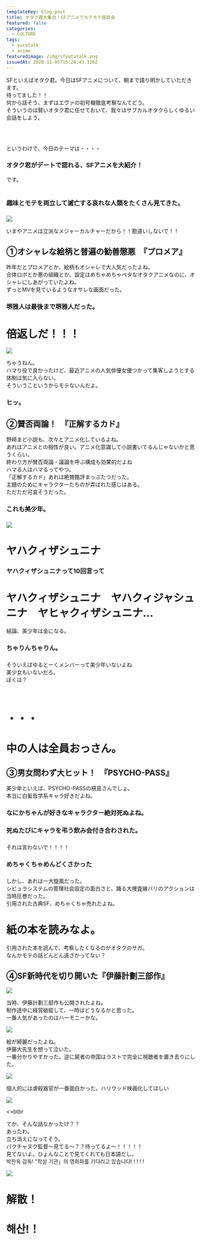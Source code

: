 ```yaml
---
templateKey: blog-post
title: オタク君大集合！SFアニメでモテモテ座談会
featured: false
categories:
  - CULTURE
tags:
  - yurutalk
  - anime
featuredimage: /img/sfyututalk.png
issuedAt: 2020-11-05T15:20:43.326Z
---
```

<div class="talk-left">
  <div class="nanika"></div>
  <div class="serif">
    SFといえばオタク君。今日はSFアニメについて、朝まで語り明かしていただきます。
  </div>
</div>

<div class="talk-right">
  <div class="uma"></div>
  <div class="serif">
    待ってました！！

  </div>
</div>

<div class="talk-left">
  <div class="robo"></div>
  <div class="serif">
    何から話そう、まずはエヴァの初号機徹底考察なんてどう。

  </div>
</div>

<div class="talk-right">
  <div class="nanika"></div>
  <div class="serif">
    そういうのは賢いオタク君に任せておいて、我々はサブカルオタクらしくゆるい会話をしよう。  </div>
</div>

<br><br>

というわけで、今日のテーマは・・・・

### オタク君がデートで語れる、SFアニメを大紹介！

です。
<br><br>

<div class="talk-left">
  <div class="usa"></div>
  <div class="serif">
    <h3>趣味とモテを両立して滅亡する哀れな人類をたくさん見てきた。<h3>
  </div>
</div>

![](/img/66358-aleni.jpg)

<div class="talk-right">
  <div class="robo"></div>
  <div class="serif">
    いまやアニメは立派なメジャーカルチャーだから！！勘違いしないで！！
  </div>
</div>

<h2>①オシャレな絵柄と普遍の勧善懲悪　『プロメア』</h2>

<div class="talk-left">
  <div class="robo"></div>
  <div class="serif">
    昨年だとプロメアとか、絵柄もオシャレで大人気だったよね。
  </div>
</div>

<div class="talk-right">
  <div class="uma"></div>
  <div class="serif">
   合体ロボとか悪の組織とか、設定はめちゃめちゃベタなオタクアニメなのに、オシャレにしあがっていたよね。
  </div>
</div>

<div class="talk-left">
  <div class="nanika"></div>
  <div class="serif">
  ずっとMVを見ているようなオサレな画面だった。
  </div>
</div>

<div class="talk-right">
  <div class="usa"></div>
  <div class="serif">
    <h3>堺雅人は最後まで堺雅人だった。<h3>

  </div>
</div>

<h1>倍返しだ！！！</h1>

![](/img/gfm7vkzs.jpeg)

<div class="talk-left">
  <div class="nanika"></div>
  <div class="serif">
  ちゃうねん。
  </div>
</div>

<div class="talk-right">
  <div class="robo"></div>
  <div class="serif">
  ハマり役で良かったけど、最近アニメの人気俳優女優つかって集客しようとする体制は気に入らない。
  </div>
</div>

<div class="talk-left">
  <div class="uma"></div>
  <div class="serif">
  そういうこというからモテないんだよ。
  </div>
</div>

<div class="talk-right">
  <div class="robo"></div>
  <div class="serif">
  <h3>ヒッ。</h3>
  </div>
</div>

<h2>②賛否両論！　『正解するカド』</h2>

<div class="talk-left">
  <div class="nanika"></div>
  <div class="serif">
  野崎まど小説も、次々とアニメ化しているよね。
  </div>
</div>

<div class="talk-right">
  <div class="uma"></div>
  <div class="serif">
  あれはアニメとの相性が良い。アニメ化意識して小説書いてるんじゃないかと思うくらい。
  </div>
</div>

<div class="talk-left">
  <div class="robo"></div>
  <div class="serif">
  終わり方が賛否両論・議論を呼ぶ構成も効果的だよね
  </div>
</div>

<div class="talk-right">
  <div class="nanika"></div>
  <div class="serif">
  ハマる人はハマるってやつ。
  </div>
</div>

<div class="talk-left">
  <div class="robo"></div>
  <div class="serif">
  「正解するカド」あれは絶賛酷評まっぷたつだった。
  </div>
</div>

<div class="talk-right">
  <div class="uma"></div>
  <div class="serif">
  主題のためにキャラクターたちのが弄ばれた感じはある。
  </div>
</div>

<div class="talk-left">
  <div class="nanika"></div>
  <div class="serif">
  ただただ可哀そうだった。
  </div>
</div>

<div class="talk-right">
  <div class="usa"></div>
  <div class="serif">
  <h3>これも美少年。<h3>
  </div>
</div>

![](/img/seikaisurukado.jpg)

<h1>ヤハクィザシュニナ</h1>

<div class="talk-right">
  <div class="usa"></div>
  <div class="serif">
  <h3>ヤハクィザシュニナって10回言って<h3>
  </div>
</div>

<h1>ヤハクィザシュニナ　ヤハクィジャシュニナ　ヤヒャクィザシュニナ...</h1>

<div class="talk-left">
  <div class="uma"></div>
  <div class="serif">
  結論、美少年は金になる。
  </div>
</div>

<div class="talk-right">
  <div class="usa"></div>
  <div class="serif">
  <h3>ちゃりんちゃりん。<h3>
  </div>
</div>

<div class="talk-left">
  <div class="nanika"></div>
  <div class="serif">
  そういえばゆるとーくメンバーって美少年いないよね
  </div>
</div>

<div class="talk-right">
  <div class="robo"></div>
  <div class="serif">
  美少女もいないだろ。
  </div>
</div>

<div class="talk-left">
  <div class="usa"></div>
  <div class="serif">
 ぼくは？
  </div>
</div>

<div class="nanika"></div>
<br>
<div class="robo"></div>
<br>
<div class="uma"></div>

<h1>・・・</h1>

<div class="talk-right">
  <div class="nanika"></div>
  <div class="serif">
  <h1>中の人は全員おっさん。</h1>
  </div>
</div>

<h2>③男女問わず大ヒット！　『PSYCHO-PASS』</h2>

<div class="talk-left">
  <div class="nanika"></div>
  <div class="serif">
  美少年といえば、PSYCHO-PASSの槙島さんでしょ。
  </div>
</div>

<div class="talk-right">
  <div class="uma"></div>
  <div class="serif">
  本当に白髪哲学系キャラ好きだよね。
  </div>
</div>

<div class="talk-left">
  <div class="robo"></div>
  <div class="serif">
<h3>なにかちゃんが好きなキャラクター絶対死ぬよね。<h3>
  </div>
</div>

<div class="talk-right">
  <div class="usa"></div>
  <div class="serif">
<h3>死ぬたびにキャラを弔う飲み会付き合わされた。<h3>
  </div>
</div>

<div class="talk-left">
  <div class="nanika"></div>
  <div class="serif">
それは言わないで！！！！
  </div>
</div>

<div class="talk-right">
  <div class="usa"></div>
  <div class="serif">
<h3>めちゃくちゃめんどくさかった<h3>
  </div>
</div>

<div class="talk-left">
  <div class="uma"></div>
  <div class="serif">
しかし、あれは一大旋風だった。
  </div>
</div>

<div class="talk-right">
  <div class="robo"></div>
  <div class="serif">
シビュラシステムの管理社会設定の面白さと、踊る大捜査線バリのアクションは当時圧巻だった。
  </div>
</div>

<div class="talk-left">
  <div class="uma"></div>
  <div class="serif">
引用された古典SF、めちゃくちゃ売れたよね。
  </div>
</div>

<div class="talk-right">
  <div class="usa"></div>
  <div class="serif">
<h1>紙の本を読みなよ。</h1>
  </div>
</div>

<div class="talk-left">
  <div class="robo"></div>
  <div class="serif">
引用された本を読んで、考察したくなるのがオタクのサガ。
  </div>
</div>

<div class="talk-right">
  <div class="nanika"></div>
  <div class="serif">
なんかモテの話どんどん遠ざかってない？
  </div>
</div>

<h2>④SF新時代を切り開いた『伊藤計劃三部作』</h2>

![](/img/original.jpg)

<div class="talk-left">
  <div class="uma"></div>
  <div class="serif">
当時、伊藤計劃三部作も公開されたよね。
  </div>
</div>

<div class="talk-right">
  <div class="robo"></div>
  <div class="serif">
制作途中に経営破綻して、一時はどうなるかと思った。
  </div>
</div>

<div class="talk-left">
  <div class="nanika"></div>
  <div class="serif">
一番人気があったのはハーモニーかな。
  </div>
</div>

![](/img/main_harmony.png)

<div class="talk-right">
  <div class="uma"></div>
  <div class="serif">
絵が綺麗だったよね。
  </div>
</div>

<div class="talk-left">
  <div class="usa"></div>
  <div class="serif">
伊藤大先生を想って泣いた。
  </div>
</div>

<div class="talk-right">
  <div class="uma"></div>
  <div class="serif">
一番分かりやすかった。逆に屍者の帝国はラストで完全に視聴者を置き去りにした。
  </div>
</div>

![](/img/main_empire.png)

<div class="talk-left">
  <div class="robo"></div>
  <div class="serif">
個人的には虐殺器官が一番面白かった。ハリウッド映画化してほしい
  </div>
</div>

![](/img/10038992_h_pc_l.jpg)

<>btbr

<div class="talk-right">
  <div class="robo"></div>
  <div class="serif">
てか、そんな話なかったけ？？
  </div>
</div>

<div class="talk-left">
  <div class="uma"></div>
  <div class="serif">
あったわ。
  </div>
</div>

<div class="talk-right">
  <div class="nanika"></div>
  <div class="serif">
立ち消えになってそう。
  </div>
</div>

<div class="talk-left">
  <div class="usa"></div>
  <div class="serif">
パクチャヌク監督～見てる～？？待ってるよ～！！！！！
  </div>
</div>

<div class="talk-right">
  <div class="uma"></div>
  <div class="serif">
見てないよ。ひょんなことで見てくれても日本語だし。
  </div>
</div>

<div class="talk-left">
  <div class="usa"></div>
  <div class="serif">
박찬욱 감독! "학살 기관」의 영화화를 기다리고 있습니다! ! ! ! !
  </div>
</div>

![](/img/584d70a06c9ba703ae4d8a15ef152a21.jpg)

<h1>解散！<h1>

<div class="talk-right">
  <div class="usa"></div>
  <div class="serif">
해산!！
  </div>
</div>